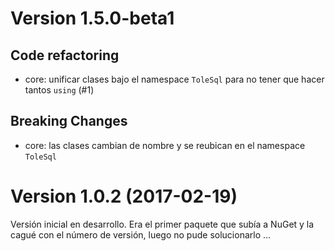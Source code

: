 # Version 1.5.0-beta1
## Code refactoring
* core: unificar clases bajo el namespace `ToleSql` para no tener que hacer tantos `using` (#1)
## Breaking Changes
* core: las clases cambian de nombre y se reubican en el namespace `ToleSql`

# Version 1.0.2 (2017-02-19)
Versión inicial en desarrollo.
Era el primer paquete que subía a NuGet y la cagué con el número de versión, luego no pude solucionarlo ...
